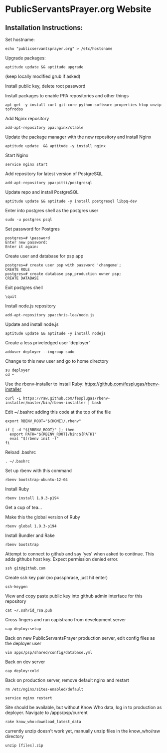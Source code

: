 # PublicServantsPrayer.org Website

## Installation Instructions:

Set hostname:

    echo "publicservantsprayer.org" > /etc/hostsname

Upgrade packages:

    aptitude update && aptitude upgrade

(keep locally modified grub if asked)

Install public key, delete root password

Install packages to enable PPA repositories and other things

    apt-get -y install curl git-core python-software-properties htop unzip tofrodos

Add Nginx repository

    add-apt-repository ppa:nginx/stable

Update the package manager with the new repository and install Nginx

    aptitude update  && aptitude -y install nginx

Start Nginx

    service nginx start

Add repository for latest version of PostgreSQL

    add-apt-repository ppa:pitti/postgresql

Update repo and install PostgreSQL

    aptitude update && aptitude -y install postgresql libpq-dev

Enter into postgres shell as the postgres user

    sudo -u postgres psql

Set password for Postgres

    postgres=# \password
    Enter new password: 
    Enter it again:

Create user and database for psp app

    postgres=# create user psp with password 'changeme';
    CREATE ROLE
    postgres=# create database psp_production owner psp;
    CREATE DATABASE

Exit postgres shell

    \quit

Install node.js repository

    add-apt-repository ppa:chris-lea/node.js

Update and install node.js

    aptitude update && aptitude -y install nodejs

Create a less priveledged user 'deployer'

    adduser deployer --ingroup sudo

Change to this new user and go to home directory

    su deployer
    cd ~

Use the rbenv-installer to install Ruby:  https://github.com/fesplugas/rbenv-installer

    curl -L https://raw.github.com/fesplugas/rbenv-installer/master/bin/rbenv-installer | bash

Edit ~/.bashrc adding this code at the top of the file

    export RBENV_ROOT="${HOME}/.rbenv"

    if [ -d "${RBENV_ROOT}" ]; then
      export PATH="${RBENV_ROOT}/bin:${PATH}"
      eval "$(rbenv init -)"
    fi

Reload .bashrc

    . ~/.bashrc

Set up rbenv with this command

    rbenv bootstrap-ubuntu-12-04

Install Ruby

    rbenv install 1.9.3-p194

Get a cup of tea...

Make this the global version of Ruby

    rbenv global 1.9.3-p194

Install Bundler and Rake

    rbenv bootstrap

Attempt to connect to github and say 'yes' when asked to continue.  This adds githubs host key.  Expect permission denied error.

    ssh git@github.com

Create ssh key pair (no passphrase, just hit enter)

    ssh-keygen

View and copy paste public key into github admin interface for this repository

    cat ~/.ssh/id_rsa.pub

Cross fingers and run capistrano from development server

    cap deploy:setup

Back on new PublicServantsPrayer production server, edit config files as the deployer user

    vim apps/psp/shared/config/database.yml

Back on dev server

    cap deploy:cold

Back on production server, remove default nginx and restart

    rm /etc/nginx/sites-enabled/default
    
    service nginx restart

Site should be available, but without Know Who data, log in to production as deployer.  Navigate to /apps/psp/current 

    rake know_who:download_latest_data

currently unzip doesn't work yet, manually unzip files in the know_who/raw directory

    unzip [files].zip


